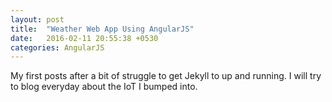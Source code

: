 ```yaml
---
layout: post
title:  "Weather Web App Using AngularJS"
date:   2016-02-11 20:55:38 +0530
categories: AngularJS
---
```

My first posts after a bit of struggle to get Jekyll to up and running.
I will try to blog everyday about the IoT I bumped into.

[jekyll-docs]: https://jekyllrb.com/docs/home
[jekyll-gh]:   https://github.com/jekyll/jekyll
[jekyll-talk]: https://talk.jekyllrb.com/
